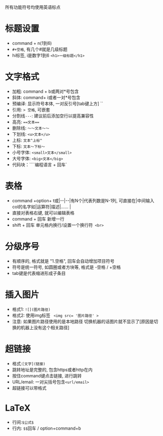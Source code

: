 所有功能符号均使用英语标点

# 标题设置

- command + n(1到6)
- `#+空格`, 有几个#就是几级标题
- hi标签,  i是数字1到6  `<h1>一级标题</h1>`

# 文字格式

- 加粗: command + b或两对*号包含
- 斜体: command+ i或者一对*号包含
- 预编译: 显示符号本体, 一对反引号[tab键上方]  ``
- 引用: `> 空格`, 可嵌套
- 分割线`---`: 建议前后添加空行以提高兼容性
- 高亮: `==文本==`
- 删除线: `～～文本～～`
- 下划线: `<u>文本</u>`
- 上标: `文本^上标^`
- 下标: `文本～下标～`
- 小号字体: `<small>文本</small>`
- 大号字体: `<big>文本</big>`
- 代码块：````编程语言 + 回车`

# 表格

- command +option+ t或|--|--|有N个|代表列数是N-1列, 可直接在|中间输入col的名字如|运算符|描述|…… |
- 直接对表格右键, 就可以编辑表格
- command + 回车  新增一行
- shift + 回车  单元格内换行/设置一个换行符` <br>`

# 分级序号

- 有顺序的, 格式就是 "1.空格", 回车会自动增加项目符号
- 符号是统一符号, 如圆圈或者方块等, 格式是 -空格 / +空格
- tab键是代表缩进形成子条目

# 插入图片

- 格式1: `![](图片路径)`
- 格式2:  使用img标签 ` <img src= '图片路径' >`
- 注意: 如果图片路径使用的是本地路径  切换机器的话图片就不显示了[原因是切换的机器上没有这个相关路径]

# 超链接

- 格式:`[文字](链接)`
- 跳转地址是完整的, 包含https或者http在内
- 按住command键点击链接,  进行跳转
- URL/email: 一对尖括号包含`<url/email>`
- 超链接可以带格式

# LaTeX

- 行间:`$公式$`
- 行内: `$$`回车 / option+command+b